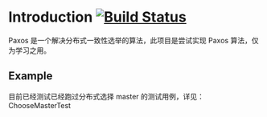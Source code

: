 # Introduction [![Build Status](https://travis-ci.org/zavakid/paxos.png?branch=master)](https://travis-ci.org/zavakid/paxos)
Paxos 是一个解决分布式一致性选举的算法，此项目是尝试实现 Paxos 算法，仅为学习之用。

## Example
目前已经测试已经跑过分布式选择 master 的测试用例，详见：ChooseMasterTest

